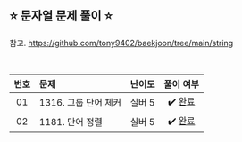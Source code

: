 ## ⭐️ 문자열 문제 풀이 ⭐️ 

참고. https://github.com/tony9402/baekjoon/tree/main/string

<br>

<!-- 💭 [진행 중]  ✔️ [완료] -->

| **번호** | **문제** | **난이도** | **풀이 여부** |
|:--------:|:--------|:----------:|:-----------:|
| 01 | 1316. 그룹 단어 체커 | 실버 5 | ✔️ [완료](https://github.com/yuuforest/Baekjoon/blob/main/python/%EB%AC%B8%EC%9E%90%EC%97%B4/Prob1316.py) |
| 02 | 1181. 단어 정렬 | 실버 5 | ✔️ [완료](https://github.com/yuuforest/Baekjoon/blob/main/python/%EB%AC%B8%EC%9E%90%EC%97%B4/Prob1181.py) |


